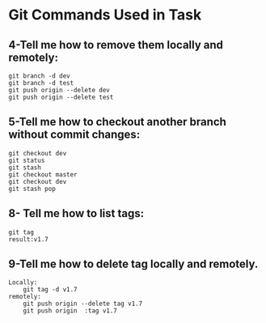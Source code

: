 # Git Commands Used in Task

## 4-Tell me how to remove them locally and remotely:
    git branch -d dev
    git branch -d test
    git push origin --delete dev
    git push origin --delete test

## 5-Tell me how to checkout another branch without commit changes:
    git checkout dev
    git status
    git stash
    git checkout master
    git checkout dev
    git stash pop

## 8- Tell me how to list tags:
    git tag
    result:v1.7

## 9-Tell me how to delete tag locally and remotely.
	Locally:
		git tag -d v1.7
	remotely:
		git push origin --delete tag v1.7
		git push origin  :tag v1.7
